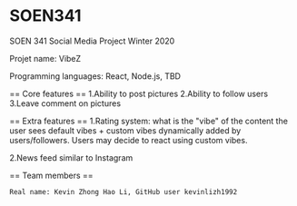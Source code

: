 # SOEN341

SOEN 341 Social Media Project Winter 2020

Projet name: VibeZ

Programming languages: React, Node.js, TBD

== Core features ==
1.Ability to post pictures
2.Ability to follow users
3.Leave comment on pictures

== Extra features ==
1.Rating system: what is the "vibe" of the content the user sees
default vibes + custom vibes dynamically added by users/followers.
Users may decide to react using custom vibes.

2.News feed similar to Instagram

== Team members ==

    Real name: Kevin Zhong Hao Li, GitHub user kevinlizh1992
